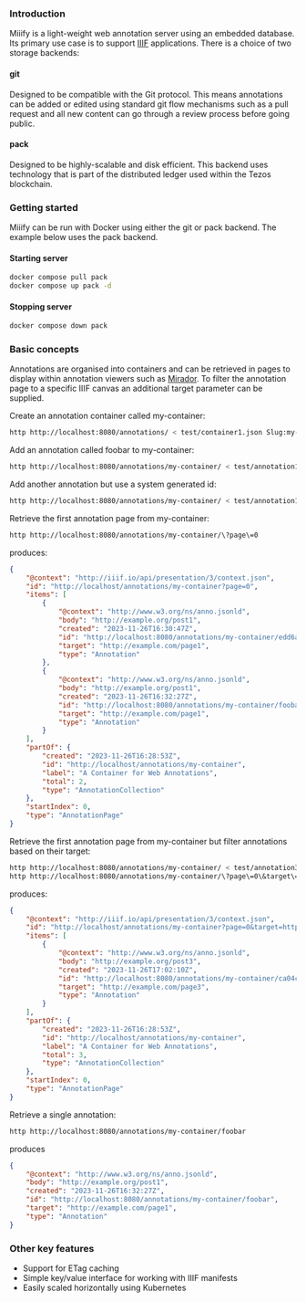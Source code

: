 ### Introduction

Miiify is a light-weight web annotation server using an embedded database. Its primary use case is to support [IIIF](https://iiif.io/) applications. There is a choice of two storage backends:

#### git

Designed to be compatible with the Git protocol. This means annotations can be added or edited using standard git flow mechanisms such as a pull request and all new content can go through a review process before going public. 

#### pack

Designed to be highly-scalable and disk efficient. This backend uses technology that is part of the distributed ledger used within the Tezos blockchain.

### Getting started

Miiify can be run with Docker using either the git or pack backend. The example below uses the pack backend.

#### Starting server

```bash
docker compose pull pack
docker compose up pack -d
```

#### Stopping server
```bash
docker compose down pack
```

### Basic concepts

Annotations are organised into containers and can be retrieved in pages to display within annotation viewers such as [Mirador](https://projectmirador.org/). To filter the annotation page to a specific IIIF canvas an additional target parameter can be supplied.

Create an annotation container called my-container:
```bash
http http://localhost:8080/annotations/ < test/container1.json Slug:my-container
```

Add an annotation called foobar to my-container:
```bash
http http://localhost:8080/annotations/my-container/ < test/annotation1.json Slug:foobar
```

Add another annotation but use a system generated id:
```bash
http http://localhost:8080/annotations/my-container/ < test/annotation1.json
```

Retrieve the first annotation page from my-container:
```bash
http http://localhost:8080/annotations/my-container/\?page\=0
```
produces:
```json
{
    "@context": "http://iiif.io/api/presentation/3/context.json",
    "id": "http://localhost/annotations/my-container?page=0",
    "items": [
        {
            "@context": "http://www.w3.org/ns/anno.jsonld",
            "body": "http://example.org/post1",
            "created": "2023-11-26T16:30:47Z",
            "id": "http://localhost:8080/annotations/my-container/edd6a28b-b7a5-4c0c-88c6-a29377fffb8c",
            "target": "http://example.com/page1",
            "type": "Annotation"
        },
        {
            "@context": "http://www.w3.org/ns/anno.jsonld",
            "body": "http://example.org/post1",
            "created": "2023-11-26T16:32:27Z",
            "id": "http://localhost:8080/annotations/my-container/foobar",
            "target": "http://example.com/page1",
            "type": "Annotation"
        }
    ],
    "partOf": {
        "created": "2023-11-26T16:28:53Z",
        "id": "http://localhost/annotations/my-container",
        "label": "A Container for Web Annotations",
        "total": 2,
        "type": "AnnotationCollection"
    },
    "startIndex": 0,
    "type": "AnnotationPage"
}
```

Retrieve the first annotation page from my-container but filter annotations based on their target:
```bash
http http://localhost:8080/annotations/my-container/ < test/annotation3.json
http http://localhost:8080/annotations/my-container/\?page\=0\&target\=http://example.com/page3
```
produces:
```json
{
    "@context": "http://iiif.io/api/presentation/3/context.json",
    "id": "http://localhost/annotations/my-container?page=0&target=http://example.com/page3",
    "items": [
        {
            "@context": "http://www.w3.org/ns/anno.jsonld",
            "body": "http://example.org/post3",
            "created": "2023-11-26T17:02:10Z",
            "id": "http://localhost:8080/annotations/my-container/ca04c632-b093-44b8-8785-0c985b2ff036",
            "target": "http://example.com/page3",
            "type": "Annotation"
        }
    ],
    "partOf": {
        "created": "2023-11-26T16:28:53Z",
        "id": "http://localhost/annotations/my-container",
        "label": "A Container for Web Annotations",
        "total": 3,
        "type": "AnnotationCollection"
    },
    "startIndex": 0,
    "type": "AnnotationPage"
}
```

Retrieve a single annotation:
```bash
http http://localhost:8080/annotations/my-container/foobar
```
produces
```json
{
    "@context": "http://www.w3.org/ns/anno.jsonld",
    "body": "http://example.org/post1",
    "created": "2023-11-26T16:32:27Z",
    "id": "http://localhost:8080/annotations/my-container/foobar",
    "target": "http://example.com/page1",
    "type": "Annotation"
}
```

 
### Other key features

* Support for ETag caching
* Simple key/value interface for working with IIIF manifests
* Easily scaled horizontally using Kubernetes









